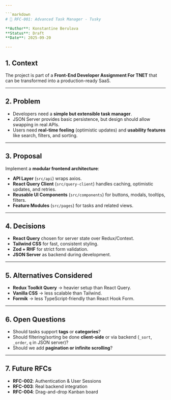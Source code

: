 ```yaml
---

```markdown
# 📄 RFC-001: Advanced Task Manager - Tusky

**Author**: Konstantine Berulava  
**Status**: Draft  
**Date**: 2025-09-20  

---
```


## 1. Context

The project is part of a **Front-End Developer Assignment For TNET** that can be transformed into a production-ready SaaS.

---

## 2. Problem

- Developers need a **simple but extensible task manager**.
- JSON Server provides basic persistence, but design should allow swapping in real APIs.
- Users need **real-time feeling** (optimistic updates) and **usability features** like search, filters, and sorting.

---

## 3. Proposal

Implement a **modular frontend architecture**:

- **API Layer** (`src/api`) wraps axios.
- **React Query Client** (`src/query-client`) handles caching, optimistic updates, and retries.
- **Reusable UI Components** (`src/components`) for buttons, modals, tooltips, filters.
- **Feature Modules** (`src/pages`) for tasks and related views.

---

## 4. Decisions

- **React Query** chosen for server state over Redux/Context.
- **Tailwind CSS** for fast, consistent styling.
- **Zod + RHF** for strict form validation.
- **JSON Server** as backend during development.

---

## 5. Alternatives Considered

- **Redux Toolkit Query** → heavier setup than React Query.
- **Vanilla CSS** → less scalable than Tailwind.
- **Formik** → less TypeScript-friendly than React Hook Form.

---

## 6. Open Questions

- Should tasks support **tags** or **categories**?
- Should filtering/sorting be done **client-side** or via backend (`_sort`, `_order`, `q` in JSON server)?
- Should we add **pagination or infinite scrolling**?

---

## 7. Future RFCs

- **RFC-002**: Authentication & User Sessions
- **RFC-003**: Real backend integration
- **RFC-004**: Drag-and-drop Kanban board
